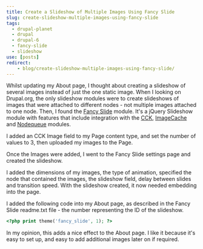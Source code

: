 ```yaml
---
title: Create a Slideshow of Multiple Images Using Fancy Slide
slug: create-slideshow-multiple-images-using-fancy-slide
tags:
  - drupal-planet
  - drupal
  - drupal-6
  - fancy-slide
  - slideshow
use: [posts]
redirect:
    - blog/create-slideshow-multiple-images-using-fancy-slide/
---
```

Whilst updating my About page, I thought about creating a slideshow of several images instead of just the one static image. When I looking on Drupal.org, the only slideshow modules were to create slideshows of images that were attached to different nodes - not multiple images attached to one node. Then, I found the [Fancy Slide](http://drupal.org/project/fancy_slide) module. It's a jQuery Slideshow module with features that include integration with the [CCK](http://drupal.org/project/cck), [ImageCache](http://drupal.org/project/imagecache) and [Nodequeue](http://drupal.org/project/nodequeue) modules.

I added an CCK Image field to my Page content type, and set the number of values to 3, then uploaded my images to the Page.

Once the Images were added, I went to the Fancy Slide settings page and created the slideshow.

I added the dimensions of my images, the type of animation, specified the node that contained the images, the slideshow field, delay between slides and transition speed. With the slideshow created, it now needed embedding into the page.

I added the following code into my About page, as described in the Fancy Slide readme.txt file - the number representing the ID of the slideshow.

~~~php
<?php print theme('fancy_slide', 1); ?>
~~~

In my opinion, this adds a nice effect to the About page. I like it because it's easy to set up, and easy to add additional images later on if required.
